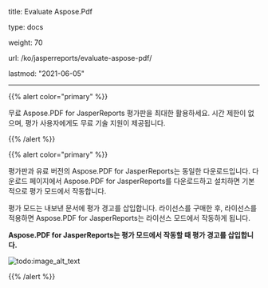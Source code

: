title: Evaluate Aspose.Pdf

type: docs

weight: 70

url: /ko/jasperreports/evaluate-aspose-pdf/

lastmod: "2021-06-05"

---

{{% alert color="primary" %}}

무료 Aspose.PDF for JasperReports 평가판을 최대한 활용하세요. 시간 제한이 없으며, 평가 사용자에게도 무료 기술 지원이 제공됩니다.

{{% /alert %}}

{{% alert color="primary" %}}

평가판과 유료 버전의 Aspose.PDF for JasperReports는 동일한 다운로드입니다. 다운로드 페이지에서 Aspose.PDF for JasperReports를 다운로드하고 설치하면 기본적으로 평가 모드에서 작동합니다.

평가 모드는 내보낸 문서에 평가 경고를 삽입합니다. 라이선스를 구매한 후, 라이선스를 적용하면 Aspose.PDF for JasperReports는 라이선스 모드에서 작동하게 됩니다.

**Aspose.PDF for JasperReports는 평가 모드에서 작동할 때 평가 경고를 삽입합니다.**

![todo:image_alt_text](evaluate-aspose-pdf_1.png)

{{% /alert %}}
```